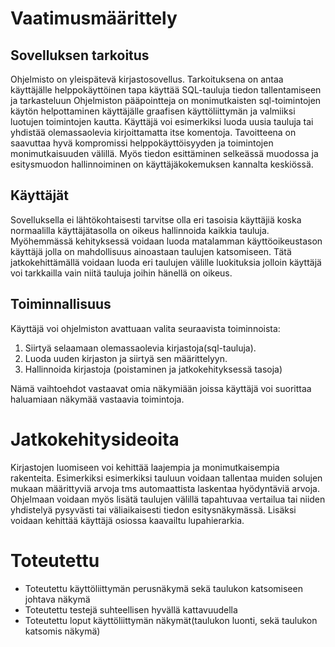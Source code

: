 # Vaatimusmäärittely

## Sovelluksen tarkoitus

Ohjelmisto on yleispätevä kirjastosovellus. Tarkoituksena on antaa käyttäjälle helppokäyttöinen tapa käyttää SQL-tauluja tiedon tallentamiseen ja tarkasteluun
Ohjelmiston pääpointteja on monimutkaisten sql-toimintojen käytön helpottaminen käyttäjälle graafisen käyttöliittymän ja valmiiksi luotujen toimintojen kautta.
Käyttäjä voi esimerkiksi luoda uusia tauluja tai yhdistää olemassaolevia kirjoittamatta itse komentoja. Tavoitteena on saavuttaa hyvä kompromissi 
helppokäyttöisyyden ja toimintojen monimutkaisuuden välillä. Myös tiedon esittäminen selkeässä muodossa ja esitysmuodon hallinnoiminen on käyttäjäkokemuksen
kannalta keskiössä. 

## Käyttäjät
Sovelluksella ei lähtökohtaisesti tarvitse olla eri tasoisia käyttäjiä koska normaalilla käyttäjätasolla on oikeus hallinnoida kaikkia tauluja. 
Myöhemmässä kehityksessä voidaan luoda matalamman käyttöoikeustason käyttäjä jolla on mahdollisuus ainoastaan taulujen katsomiseen. Tätä jatkokehittämällä
voidaan luoda eri taulujen välille luokituksia jolloin käyttäjä voi tarkkailla vain niitä tauluja joihin hänellä on oikeus.

## Toiminnallisuus
Käyttäjä voi ohjelmiston avattuaan valita seuraavista toiminnoista: 

1. Siirtyä selaamaan olemassaolevia kirjastoja(sql-tauluja).
2. Luoda uuden kirjaston ja siirtyä sen määrittelyyn.
3. Hallinnoida kirjastoja (poistaminen ja jatkokehityksessä tasoja)

Nämä vaihtoehdot vastaavat omia näkymiään joissa käyttäjä voi suorittaa haluamiaan näkymää vastaavia toimintoja. 

# Jatkokehitysideoita 
Kirjastojen luomiseen voi kehittää laajempia ja monimutkaisempia rakenteita. Esimerkiksi esimerkiksi tauluun voidaan tallentaa muiden solujen mukaan
määrittyviä arvoja tms automaattista laskentaa hyödyntäviä arvoja. Ohjelmaan voidaan myös lisätä taulujen välillä tapahtuvaa vertailua tai niiden yhdistelyä 
pysyvästi tai väliaikaisesti tiedon esitysnäkymässä. Lisäksi voidaan kehittää käyttäjä osiossa kaavailtu lupahierarkia.


# Toteutettu
- Toteutettu käyttöliittymän perusnäkymä sekä taulukon katsomiseen johtava näkymä
- Toteutettu testejä suhteellisen hyvällä kattavuudella
- Toteutettu loput käyttöliittymän näkymät(taulukon luonti, sekä taulukon katsomis näkymä)
